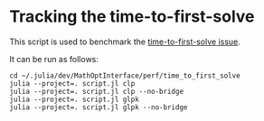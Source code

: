 # Tracking the time-to-first-solve

This script is used to benchmark the
[time-to-first-solve issue](https://github.com/jump-dev/MathOptInterface.jl/issues/1313).

It can be run as follows:
```
cd ~/.julia/dev/MathOptInterface/perf/time_to_first_solve
julia --project=. script.jl clp
julia --project=. script.jl clp --no-bridge
julia --project=. script.jl glpk
julia --project=. script.jl glpk --no-bridge
```
